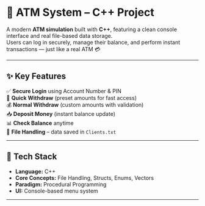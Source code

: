 # 🏧 ATM System – C++ Project

A modern **ATM simulation** built with **C++**, featuring a clean console interface and real file-based data storage.  
Users can log in securely, manage their balance, and perform instant transactions — just like a real ATM 💳

---

## ✨ Key Features
✅ **Secure Login** using Account Number & PIN  
💸 **Quick Withdraw** (preset amounts for fast access)  
💰 **Normal Withdraw** (custom amounts with validation)  
📥 **Deposit Money** (instant balance update)  
📊 **Check Balance** anytime  
💾 **File Handling** – data saved in `Clients.txt`

---

## 🧠 Tech Stack
- **Language:** C++  
- **Core Concepts:** File Handling, Structs, Enums, Vectors  
- **Paradigm:** Procedural Programming  
- **UI:** Console-based menu system

---

